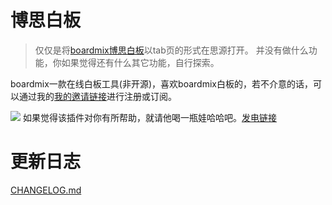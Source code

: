 # 博思白板

> 仅仅是将[boardmix博思白板](https://boardmix.cn/)以tab页的形式在思源打开。
并没有做什么功能，你如果觉得还有什么其它功能，自行探索。

boardmix一款在线白板工具(非开源)，喜欢boardmix白板的，若不介意的话，可以通过我的[我的邀请链接](https://boardmix.cn/invitation/invitee/?code=Qj1j4rf0vupH)进行注册或订阅。


![](./fd1.jpg)
如果觉得该插件对你有所帮助，就请他喝一瓶娃哈哈吧。[发电链接](https://afdian.net/a/firework) 

# 更新日志
[CHANGELOG.md](./CHANGELOG.md)




